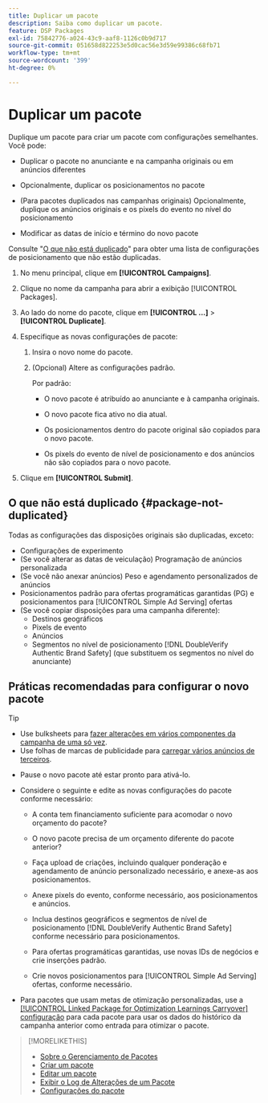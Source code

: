 ```yaml
---
title: Duplicar um pacote
description: Saiba como duplicar um pacote.
feature: DSP Packages
exl-id: 75842776-a024-43c9-aaf8-1126c0b9d717
source-git-commit: 051658d822253e5d0cac56e3d59e99386c68fb71
workflow-type: tm+mt
source-wordcount: '399'
ht-degree: 0%

---
```


# Duplicar um pacote

Duplique um pacote para criar um pacote com configurações semelhantes. Você pode:

* Duplicar o pacote no anunciante e na campanha originais ou em anúncios diferentes

* Opcionalmente, duplicar os posicionamentos no pacote

* (Para pacotes duplicados nas campanhas originais) Opcionalmente, duplique os anúncios originais e os pixels do evento no nível do posicionamento

* Modificar as datas de início e término do novo pacote

Consulte &quot;[O que não está duplicado](#package-not-duplicated)&quot; para obter uma lista de configurações de posicionamento que não estão duplicadas.

1. No menu principal, clique em **[!UICONTROL Campaigns]**.

1. Clique no nome da campanha para abrir a exibição [!UICONTROL Packages].

1. Ao lado do nome do pacote, clique em **[!UICONTROL ...]** > **[!UICONTROL Duplicate]**.

1. Especifique as novas configurações de pacote:

   1. Insira o novo nome do pacote.

   1. (Opcional) Altere as configurações padrão.

      Por padrão:

      * O novo pacote é atribuído ao anunciante e à campanha originais.

      * O novo pacote fica ativo no dia atual.<!-- and the flight continues for NN  days. -->

      * Os posicionamentos dentro do pacote original são copiados para o novo pacote.

      * Os pixels do evento de nível de posicionamento e dos anúncios não são copiados para o novo pacote.

1. Clique em **[!UICONTROL Submit]**.

## O que não está duplicado {#package-not-duplicated}

Todas as configurações das disposições originais são duplicadas, exceto:

* Configurações de experimento
* (Se você alterar as datas de veiculação) Programação de anúncios personalizada
* (Se você não anexar anúncios) Peso e agendamento personalizados de anúncios
* Posicionamentos padrão para ofertas programáticas garantidas (PG) e posicionamentos para [!UICONTROL Simple Ad Serving] ofertas
* (Se você copiar disposições para uma campanha diferente):
   * Destinos geográficos
   * Pixels de evento
   * Anúncios
   * Segmentos no nível de posicionamento [!DNL DoubleVerify Authentic Brand Safety] (que substituem os segmentos no nível do anunciante)

## Práticas recomendadas para configurar o novo pacote

>[!TIP]
>
>* Use bulksheets para [fazer alterações em vários componentes da campanha de uma só vez](/help/dsp/campaign-management/campaign-components-review-edit.md).
>* Use folhas de marcas de publicidade para [carregar vários anúncios de terceiros](/help/dsp/campaign-management/ads/ad-create-multiple.md).

* Pause o novo pacote até estar pronto para ativá-lo.

* Considere o seguinte e edite as novas configurações do pacote conforme necessário:

   * A conta tem financiamento suficiente para acomodar o novo orçamento do pacote?

   * O novo pacote precisa de um orçamento diferente do pacote anterior?

   * Faça upload de criações, incluindo qualquer ponderação e agendamento de anúncio personalizado necessário, e anexe-as aos posicionamentos.

   * Anexe pixels do evento, conforme necessário, aos posicionamentos e anúncios.

   * Inclua destinos geográficos e segmentos de nível de posicionamento [!DNL DoubleVerify Authentic Brand Safety] conforme necessário para posicionamentos.

   * Para ofertas programáticas garantidas, use novas IDs de negócios e crie inserções padrão.

   * Crie novos posicionamentos para [!UICONTROL Simple Ad Serving] ofertas, conforme necessário.

* Para pacotes que usam metas de otimização personalizadas, use a [[!UICONTROL Linked Package for Optimization Learnings Carryover] configuração](/help/dsp/campaign-management/packages/package-settings.md) para cada pacote para usar os dados do histórico da campanha anterior como entrada para otimizar o pacote.

>[!MORELIKETHIS]
>
>* [Sobre o Gerenciamento de Pacotes](package-about.md)
>* [Criar um pacote](package-create.md)
>* [Editar um pacote](package-edit.md)
>* [Exibir o Log de Alterações de um Pacote](package-change-log.md)
>* [Configurações do pacote](package-settings.md)
